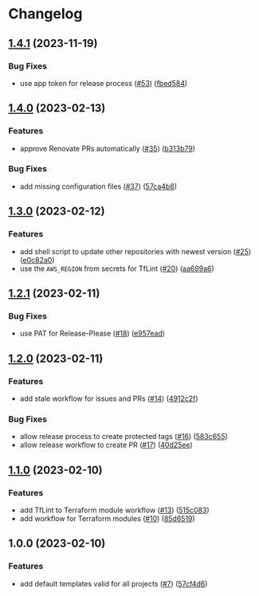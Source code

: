 # Changelog

## [1.4.1](https://github.com/Hapag-Lloyd/Repository-Templates/compare/v1.4.0...v1.4.1) (2023-11-19)


### Bug Fixes

* use app token for release process ([#53](https://github.com/Hapag-Lloyd/Repository-Templates/issues/53)) ([fbed584](https://github.com/Hapag-Lloyd/Repository-Templates/commit/fbed584ee5c1cafd509ba4b8f685bd2203f3222d))

## [1.4.0](https://github.com/Hapag-Lloyd/Repository-Templates/compare/v1.3.0...v1.4.0) (2023-02-13)


### Features

* approve Renovate PRs automatically ([#35](https://github.com/Hapag-Lloyd/Repository-Templates/issues/35)) ([b313b79](https://github.com/Hapag-Lloyd/Repository-Templates/commit/b313b79f168d42a2501194afa018077a8e979c8c))


### Bug Fixes

* add missing configuration files ([#37](https://github.com/Hapag-Lloyd/Repository-Templates/issues/37)) ([57ca4b8](https://github.com/Hapag-Lloyd/Repository-Templates/commit/57ca4b81ff9f56e15d944050ac3ba8077709e7ff))

## [1.3.0](https://github.com/Hapag-Lloyd/Repository-Templates/compare/v1.2.1...v1.3.0) (2023-02-12)


### Features

* add shell script to update other repositories with newest version ([#25](https://github.com/Hapag-Lloyd/Repository-Templates/issues/25)) ([e0c82a0](https://github.com/Hapag-Lloyd/Repository-Templates/commit/e0c82a07c6a73c96e2970858a78dadc276030529))
* use the `AWS_REGION` from secrets for TfLint ([#20](https://github.com/Hapag-Lloyd/Repository-Templates/issues/20)) ([aa699a6](https://github.com/Hapag-Lloyd/Repository-Templates/commit/aa699a6c8e9b02f9c0ff685e6ed0ff346326ae48))

## [1.2.1](https://github.com/Hapag-Lloyd/Repository-Templates/compare/v1.2.0...v1.2.1) (2023-02-11)


### Bug Fixes

* use PAT for Release-Please ([#18](https://github.com/Hapag-Lloyd/Repository-Templates/issues/18)) ([e957ead](https://github.com/Hapag-Lloyd/Repository-Templates/commit/e957eadd90b631fc1cfb34399e3e7b7830497630))

## [1.2.0](https://github.com/Hapag-Lloyd/Repository-Templates/compare/v1.1.0...v1.2.0) (2023-02-11)


### Features

* add stale workflow for issues and PRs ([#14](https://github.com/Hapag-Lloyd/Repository-Templates/issues/14)) ([4912c2f](https://github.com/Hapag-Lloyd/Repository-Templates/commit/4912c2fab70b9557dd32878439b53c754330cae8))


### Bug Fixes

* allow release process to create protected tags ([#16](https://github.com/Hapag-Lloyd/Repository-Templates/issues/16)) ([583c655](https://github.com/Hapag-Lloyd/Repository-Templates/commit/583c655d6fd699129350f6e1417235fd3db07e36))
* allow release workflow to create PR ([#17](https://github.com/Hapag-Lloyd/Repository-Templates/issues/17)) ([40d25ee](https://github.com/Hapag-Lloyd/Repository-Templates/commit/40d25ee75d777987044b853b7c2775f2423173ef))

## [1.1.0](https://github.com/Hapag-Lloyd/Repository-Templates/compare/v1.0.0...v1.1.0) (2023-02-10)


### Features

* add TfLint to Terraform module workflow ([#13](https://github.com/Hapag-Lloyd/Repository-Templates/issues/13)) ([515c083](https://github.com/Hapag-Lloyd/Repository-Templates/commit/515c0839f92117d92cdc34901f68a8f5f21f53c4))
* add workflow for Terraform modules ([#10](https://github.com/Hapag-Lloyd/Repository-Templates/issues/10)) ([85d6519](https://github.com/Hapag-Lloyd/Repository-Templates/commit/85d6519841d8b2b752a3a12e30bd29f260dc5660))

## 1.0.0 (2023-02-10)


### Features

* add default templates valid for all projects ([#7](https://github.com/Hapag-Lloyd/Repository-Templates/issues/7)) ([57cf4d6](https://github.com/Hapag-Lloyd/Repository-Templates/commit/57cf4d6968a1636e8e9c817368421b9d7b72b445))
